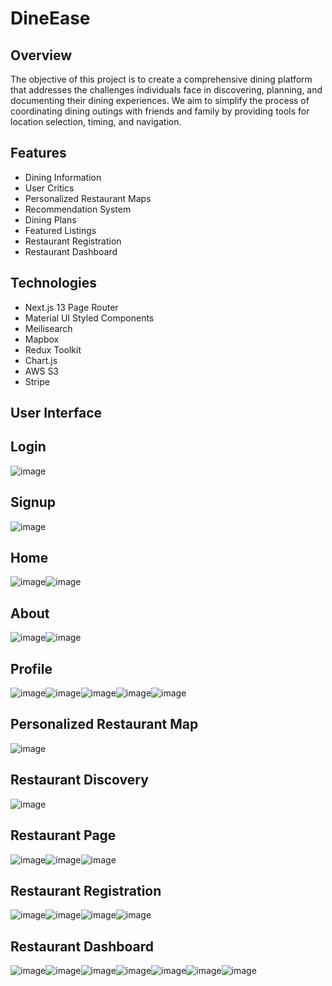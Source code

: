 # DineEase

## Overview

The objective of this project is to create a comprehensive dining platform that addresses the challenges individuals face in discovering, planning, and documenting their dining experiences. We aim to simplify the process of coordinating dining outings with friends and family by providing tools for location selection, timing, and navigation.

## Features

- Dining Information
- User Critics
- Personalized Restaurant Maps
- Recommendation System
- Dining Plans
- Featured Listings
- Restaurant Registration
- Restaurant Dashboard

## Technologies
- Next.js 13 Page Router
- Material UI Styled Components
- Meilisearch
- Mapbox
- Redux Toolkit
- Chart.js
- AWS S3
- Stripe

## User Interface

## Login 
![image](https://github.com/FYP-DineEase/dine-ease-frontend/assets/73246016/d6d3c28f-a010-4469-966a-36bcf46ba1e9)

## Signup
![image](https://github.com/FYP-DineEase/dine-ease-frontend/assets/73246016/dc018390-028f-424c-bca2-d853bcc0485a)

## Home
![image](https://github.com/FYP-DineEase/dine-ease-frontend/assets/73246016/0366785c-1706-4ddb-a744-44044621b698)![image](https://github.com/FYP-DineEase/dine-ease-frontend/assets/73246016/6697815b-4184-4ab0-8907-9eb7289ef25c)

## About
![image](https://github.com/FYP-DineEase/dine-ease-frontend/assets/73246016/9af84a68-56c8-4aca-bd98-c9eed660429e)![image](https://github.com/FYP-DineEase/dine-ease-frontend/assets/73246016/bb6e3946-b660-49f1-9f23-330ac27983cd)

## Profile
![image](https://github.com/FYP-DineEase/dine-ease-frontend/assets/73246016/37f28e76-8846-4839-8a3e-038d50a3a356)![image](https://github.com/FYP-DineEase/dine-ease-frontend/assets/73246016/d6d88c18-f399-438d-9c0d-61c53f5d12e0)![image](https://github.com/FYP-DineEase/dine-ease-frontend/assets/73246016/42ee029a-f089-446c-b6df-0ad7cdf0933b)![image](https://github.com/FYP-DineEase/dine-ease-frontend/assets/73246016/67154379-72cc-4ac7-a504-295b02d6558f)![image](https://github.com/FYP-DineEase/dine-ease-frontend/assets/73246016/8d421780-43de-4ce8-a399-68944e962fd7)

## Personalized Restaurant Map
![image](https://github.com/FYP-DineEase/dine-ease-frontend/assets/73246016/e6838524-edfa-4b73-871b-bb04ab95e899)

## Restaurant Discovery
![image](https://github.com/FYP-DineEase/dine-ease-frontend/assets/73246016/a1ae4ede-f01f-47b9-9c45-30ad617c934e)

## Restaurant Page
![image](https://github.com/FYP-DineEase/dine-ease-frontend/assets/73246016/fdd29611-65a0-4673-af59-f62d10aa47ba)![image](https://github.com/FYP-DineEase/dine-ease-frontend/assets/73246016/61343dab-208c-4916-8bfc-bcf7fbcf2e65)![image](https://github.com/FYP-DineEase/dine-ease-frontend/assets/73246016/583a720f-4421-41aa-842f-cbdcc3837fb5)

## Restaurant Registration
![image](https://github.com/FYP-DineEase/dine-ease-frontend/assets/73246016/c475260f-7ff1-48cc-9415-b120bf3be2de)![image](https://github.com/FYP-DineEase/dine-ease-frontend/assets/73246016/f33934b9-3627-41af-9520-6857f3af31a2)![image](https://github.com/FYP-DineEase/dine-ease-frontend/assets/73246016/180d5842-8a45-40e8-8dc3-1b05445ec3a5)![image](https://github.com/FYP-DineEase/dine-ease-frontend/assets/73246016/314facf9-6e4d-4e36-9c9e-fb7cbc97d7ad)

## Restaurant Dashboard
![image](https://github.com/FYP-DineEase/dine-ease-frontend/assets/73246016/61bab7ca-b8b8-493f-b71c-197959ac2493)![image](https://github.com/FYP-DineEase/dine-ease-frontend/assets/73246016/392e68ee-f155-4e4a-94fc-5b00233cd028)![image](https://github.com/FYP-DineEase/dine-ease-frontend/assets/73246016/1f73994f-5fcc-417f-9e18-baa158d33ad4)![image](https://github.com/FYP-DineEase/dine-ease-frontend/assets/73246016/4accbd30-9363-4d85-b814-c1686b68e851)![image](https://github.com/FYP-DineEase/dine-ease-frontend/assets/73246016/c535e816-6e44-43b7-8666-298c830b5894)![image](https://github.com/FYP-DineEase/dine-ease-frontend/assets/73246016/e7e641dd-1a17-442a-b429-9cf9202c89f7)![image](https://github.com/FYP-DineEase/dine-ease-frontend/assets/73246016/ce03d6cb-50fb-4bf1-a50e-dd19987bba5d)


















